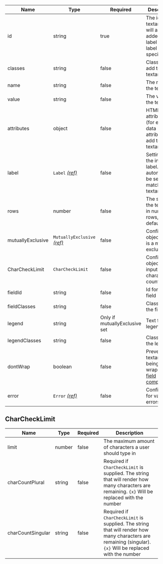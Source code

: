 | Name              | Type                                                          | Required                      | Description                                                                            |
| ----------------- | ------------------------------------------------------------- | ----------------------------- | -------------------------------------------------------------------------------------- |
| id                | string                                                        | true                          | The id of the textarea. This will also be added to the label if a label is specified   |
| classes           | string                                                        | false                         | Classes to add to the textarea                                                         |
| name              | string                                                        | false                         | The name of the textarea                                                               |
| value             | string                                                        | false                         | The value of the textarea                                                              |
| attributes        | object                                                        | false                         | HTML attributes (for example, data attributes) to add to the textarea                  |
| label             | `Label` [_(ref)_](/components/label)                          | false                         | Settings for the input label. `for` will automatically be set to match the textarea id |
| rows              | number                                                        | false                         | The size of the text area in number of rows, defaults to 8                             |
| mutuallyExclusive | `MutuallyExclusive` [_(ref)_](/components/mutually-exclusive) | false                         | Configuration object if this is a mutually exclusive list                              |
| CharCheckLimit    | `CharCheckLimit`                                              | false                         | Configuration object if this input has a character count                               |
| fieldId           | string                                                        | false                         | Id for the field                                                                       |
| fieldClasses      | string                                                        | false                         | Classes for the field                                                                  |
| legend            | string                                                        | Only if mutuallyExclusive set | Text for the legend                                                                    |
| legendClasses     | string                                                        | false                         | Classes for the legend                                                                 |
| dontWrap          | boolean                                                       | false                         | Prevents the textarea from being wrapped in a [field component](/components/field)     |
| error             | `Error` [_(ref)_](/components/error)                          | false                         | Configuration for validation errors                                                    |

## CharCheckLimit

| Name              | Type   | Required | Description                                                                                                                                                |
| ----------------- | ------ | -------- | ---------------------------------------------------------------------------------------------------------------------------------------------------------- |
| limit             | number | false    | The maximum amount of characters a user should type in                                                                                                     |
| charCountPlural   | string | false    | Required if `CharCheckLimit` is supplied. The string that will render how many characters are remaining. `{x}` Will be replaced with the number            |
| charCountSingular | string | false    | Required if `CharCheckLimit` is supplied. The string that will render how many characters are remaining (singular). `{x}` Will be replaced with the number |
